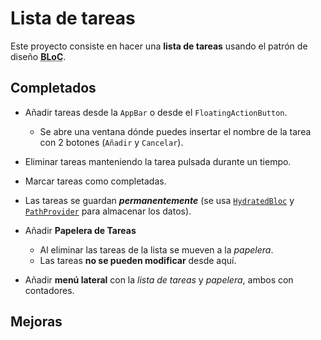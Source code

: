 # Lista de tareas

Este proyecto consiste en hacer una **lista de tareas** usando el patrón de diseño <abbr title="Business Logic Component">**BLoC**</abbr>.

## Completados

- Añadir tareas desde la ```AppBar``` o desde el ```FloatingActionButton```.
  - Se abre una ventana dónde puedes insertar el nombre de la tarea con 2 botones (```Añadir``` y ```Cancelar```).
- Eliminar tareas manteniendo la tarea pulsada durante un tiempo.
- Marcar tareas como completadas.
- Las tareas se guardan ***permanentemente*** (se usa [```HydratedBloc```](https://pub.dev/packages/hydrated_bloc) y [```PathProvider```](https://pub.dev/packages/path_provider) para almacenar los datos).

- Añadir **Papelera de Tareas**
  - Al eliminar las tareas de la lista se mueven a la *papelera*.
  - Las tareas **no se pueden modificar** desde aquí.
- Añadir **menú lateral** con la *lista de tareas* y *papelera*, ambos con contadores.

## Mejoras
